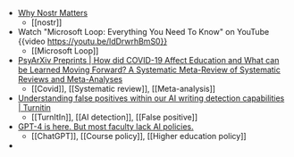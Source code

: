 - [Why Nostr Matters](https://blog.lopp.net/why-nostr-matters/)
	- [[nostr]]
- Watch "Microsoft Loop: Everything You Need To Know" on YouTube {{video https://youtu.be/ldDrwrhBmS0}}
	- [[Microsoft Loop]]
- [PsyArXiv Preprints | How did COVID-19 Affect Education and What can be Learned Moving Forward? A Systematic Meta-Review of Systematic Reviews and Meta-Analyses](https://psyarxiv.com/g4smq/)
	- [[Covid]], [[Systematic review]], [[Meta-analysis]]
- [Understanding false positives within our AI writing detection capabilities | Turnitin](https://www.turnitin.com/blog/understanding-false-positives-within-our-ai-writing-detection-capabilities)
	- [[TurnItIn]], [[AI detection]], [[False positive]]
- [GPT-4 is here. But most faculty lack AI policies.](https://www.insidehighered.com/news/2023/03/22/gpt-4-here-most-faculty-lack-ai-policies)
	- [[ChatGPT]], [[Course policy]], [[Higher education policy]]
-